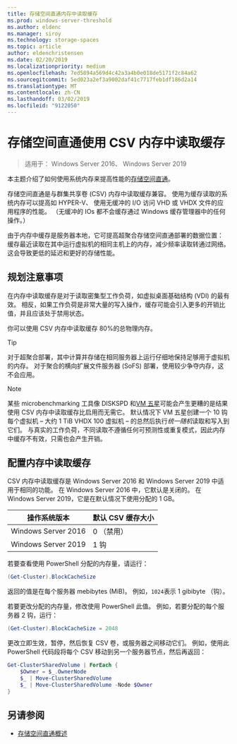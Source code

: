 ```yaml
---
title: 存储空间直通内存中读取缓存
ms.prod: windows-server-threshold
ms.author: eldenc
ms.manager: siroy
ms.technology: storage-spaces
ms.topic: article
author: eldenchristensen
ms.date: 02/20/2019
ms.localizationpriority: medium
ms.openlocfilehash: 7ed5894a569d4c42a3a4b0e018de5171f2c84a62
ms.sourcegitcommit: 5ed023a2ef3a9002daf41c7717feb1df186d2a14
ms.translationtype: MT
ms.contentlocale: zh-CN
ms.lasthandoff: 03/02/2019
ms.locfileid: "9122050"
---
```

# 存储空间直通使用 CSV 内存中读取缓存
> 适用于： Windows Server 2016、 Windows Server 2019

本主题介绍了如何使用系统内存来提高性能的[存储空间直通](storage-spaces-direct-overview.md)。

存储空间直通是与群集共享卷 (CSV) 内存中读取缓存兼容。 使用为缓存读取的系统内存可以提高如 HYPER-V、 使用无缓冲的 I/O 访问 VHD 或 VHDX 文件的应用程序的性能。 （无缓冲的 IOs 都不会缓存通过 Windows 缓存管理器中的任何操作。）

由于内存中缓存是服务器本地，它可提高超聚合存储空间直通部署的数据位置： 缓存最近读取在其中运行虚拟机的相同主机上的内存，减少频率读取转通过网络。 这会导致更低的延迟和更好的存储性能。

## 规划注意事项

在内存中读取缓存是对于读取密集型工作负荷，如虚拟桌面基础结构 (VDI) 的最有效。 相反，如果工作负荷是非常大量的写入操作，缓存可能会引入更多的开销比值，并且应该处于禁用状态。

你可以使用 CSV 内存中读取缓存 80%的总物理内存。

  > [!TIP]
  > 对于超聚合部署，其中计算并存储在相同服务器上运行仔细地保持足够用于虚拟机的内存。 对于聚合的横向扩展文件服务器 (SoFS) 部署，使用较少争夺内存，这不会应用。

  > [!NOTE]
  > 某些 microbenchmarking 工具像 DISKSPD 和[VM 五星](https://github.com/Microsoft/diskspd/tree/master/Frameworks/VMFleet)可能会产生更糟的是结果使用 CSV 内存中读取缓存比启用而无需它。 默认情况下 VM 五星创建一个 10 钩每个虚拟机 – 大约 1 TiB VHDX 100 虚拟机 – 的总然后执行*统一随机*读取和写入到它们。 与真实的工作负荷，不同读取不遵循任何可预测性或重复模式，因此内存中缓存不有效，只需也会产生开销。

## 配置内存中读取缓存

CSV 内存中读取缓存是 Windows Server 2016 和 Windows Server 2019 中适用于相同的功能。 在 Windows Server 2016 中，它默认是关闭的。 在 Windows Server 2019，它是在默认情况下使用分配的 1 GB。

| 操作系统版本          | 默认 CSV 缓存大小 |
|---------------------|------------------------|
| Windows Server 2016 | 0 （禁用）           |
| Windows Server 2019 | 1 钩                   |

若要查看使用 PowerShell 分配的内存量，请运行：

```PowerShell
(Get-Cluster).BlockCacheSize
```

返回的值是在每个服务器 mebibytes (MiB)。 例如，`1024`表示 1 gibibyte （钩）。

若要更改分配的内存量，修改使用 PowerShell 此值。 例如，若要分配的每个服务器 2 钩，运行：

```PowerShell
(Get-Cluster).BlockCacheSize = 2048
```

更改立即生效，暂停，然后恢复 CSV 卷，或服务器之间移动它们。 例如，使用此 PowerShell 代码段将每个 CSV 移动到另一个服务器节点，然后再返回：

```PowerShell
Get-ClusterSharedVolume | ForEach {
    $Owner = $_.OwnerNode
    $_ | Move-ClusterSharedVolume
    $_ | Move-ClusterSharedVolume -Node $Owner
}
```

## 另请参阅

- [存储空间直通概述](storage-spaces-direct-overview.md)
